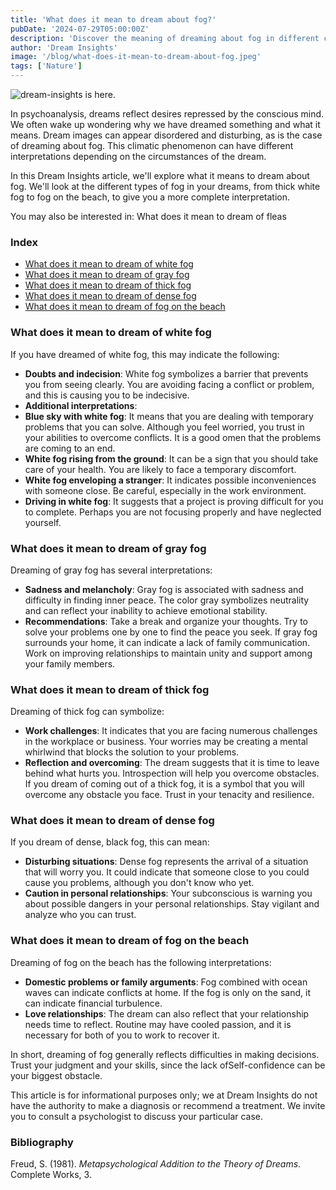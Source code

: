 ```yaml
---
title: 'What does it mean to dream about fog?'
pubDate: '2024-07-29T05:00:00Z'
description: 'Discover the meaning of dreaming about fog in different contexts, from white fog to fog on the beach.'
author: 'Dream Insights'
image: '/blog/what-does-it-mean-to-dream-about-fog.jpeg'
tags: ['Nature']
---
```


![dream-insights is here.](/blog/what-does-it-mean-to-dream-about-fog.jpeg)

In psychoanalysis, dreams reflect desires repressed by the conscious mind. We often wake up wondering why we have dreamed something and what it means. Dream images can appear disordered and disturbing, as is the case of dreaming about fog. This climatic phenomenon can have different interpretations depending on the circumstances of the dream.

In this Dream Insights article, we'll explore what it means to dream about fog. We'll look at the different types of fog in your dreams, from thick white fog to fog on the beach, to give you a more complete interpretation.

You may also be interested in: 
What does it mean to dream of fleas

### Index

- [What does it mean to dream of white fog](#what-does-it-mean-to-dream-of-white-fog)
- [What does it mean to dream of gray fog](#what-does-it-mean-to-dream-of-gray-fog)
- [What does it mean to dream of thick fog](#what-does-it-mean-to-dream-of-thick-fog)
- [What does it mean to dream of dense fog](#what-does-it-mean-to-dream-of-dense-fog)
- [What does it mean to dream of fog on the beach](#what-does-it-mean-to-dream-of-fog-on-the-beach)

### What does it mean to dream of white fog

If you have dreamed of white fog, this may indicate the following:

- **Doubts and indecision**: White fog symbolizes a barrier that prevents you from seeing clearly. You are avoiding facing a conflict or problem, and this is causing you to be indecisive.
- **Additional interpretations**:
- **Blue sky with white fog**: It means that you are dealing with temporary problems that you can solve. Although you feel worried, you trust in your abilities to overcome conflicts. It is a good omen that the problems are coming to an end.
- **White fog rising from the ground**: It can be a sign that you should take care of your health. You are likely to face a temporary discomfort.
- **White fog enveloping a stranger**: It indicates possible inconveniences with someone close. Be careful, especially in the work environment.
- **Driving in white fog**: It suggests that a project is proving difficult for you to complete. Perhaps you are not focusing properly and have neglected yourself.

### What does it mean to dream of gray fog

Dreaming of gray fog has several interpretations:

- **Sadness and melancholy**: Gray fog is associated with sadness and difficulty in finding inner peace. The color gray symbolizes neutrality and can reflect your inability to achieve emotional stability.
- **Recommendations**: Take a break and organize your thoughts. Try to solve your problems one by one to find the peace you seek. If gray fog surrounds your home, it can indicate a lack of family communication. Work on improving relationships to maintain unity and support among your family members.

### What does it mean to dream of thick fog

Dreaming of thick fog can symbolize:

- **Work challenges**: It indicates that you are facing numerous challenges in the workplace or business. Your worries may be creating a mental whirlwind that blocks the solution to your problems.
- **Reflection and overcoming**: The dream suggests that it is time to leave behind what hurts you. Introspection will help you overcome obstacles. If you dream of coming out of a thick fog, it is a symbol that you will overcome any obstacle you face. Trust in your tenacity and resilience.

### What does it mean to dream of dense fog

If you dream of dense, black fog, this can mean:

- **Disturbing situations**: Dense fog represents the arrival of a situation that will worry you. It could indicate that someone close to you could cause you problems, although you don't know who yet.
- **Caution in personal relationships**: Your subconscious is warning you about possible dangers in your personal relationships. Stay vigilant and analyze who you can trust.

### What does it mean to dream of fog on the beach

Dreaming of fog on the beach has the following interpretations:

- **Domestic problems or family arguments**: Fog combined with ocean waves can indicate conflicts at home. If the fog is only on the sand, it can indicate financial turbulence.
- **Love relationships**: The dream can also reflect that your relationship needs time to reflect. Routine may have cooled passion, and it is necessary for both of you to work to recover it. 

In short, dreaming of fog generally reflects difficulties in making decisions. Trust your judgment and your skills, since the lack ofSelf-confidence can be your biggest obstacle.

This article is for informational purposes only; we at Dream Insights do not have the authority to make a diagnosis or recommend a treatment. We invite you to consult a psychologist to discuss your particular case.

### Bibliography

Freud, S. (1981). *Metapsychological Addition to the Theory of Dreams*. Complete Works, 3.